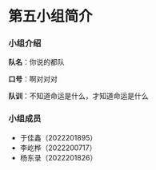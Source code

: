 # 第五小组简介

### 小组介绍

**队名**：你说的都队

**口号**：啊对对对

**队训**：不知道命运是什么，才知道命运是什么

### 小组成员

- 于佳鑫（2022201895）
- 李屹桦（2022200717）
- 杨东录（2022201826）

